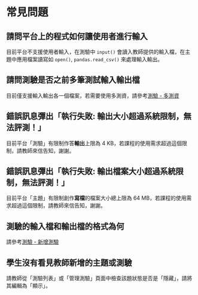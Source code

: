 # 常見問題

## 請問平台上的程式如何讓使用者進行輸入

目前平台不支援使用者輸入，在測驗中 `input()` 會讀入教師提供的輸入檔，在主題中應用檔案讀寫如 `open()`, `pandas.read_csv()` 來處理輸入輸出。


## 請問測驗是否之前多筆測試輸入輸出檔

目前僅支援輸入輸出各一個檔案，若需要使用多測資，請參考[測驗 - 多測資](teacher-challenge.md#在測驗題型使用多筆測資)


## 錯誤訊息彈出「執行失敗: 輸出大小超過系統限制，無法評測！」

目前平台「測驗」有限制作答**輸出**上限為 4 KB，若課程的使用需求超過這個限制，請教師來信告知，謝謝。


## 錯誤訊息彈出「執行失敗: 輸出檔案大小超過系統限制，無法評測！」

目前平台「主題」有限制創作**寫檔**的檔案大小總上限為 64 MB，若課程的使用需求超過這個限制，請教師來信告知，謝謝。


## 測驗的輸入檔和輸出檔的格式為何

請參考[測驗 - 新增測驗](teacher-challenge.md#新增測驗)


## 學生沒有看見教師新增的主題或測驗

請教師從「測驗列表」或「管理測驗」頁面中檢查該題狀態是否是「隱藏」，請將其編輯為「顯示」。

